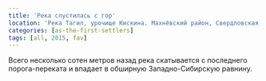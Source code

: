 ```yaml
---
title: 'Река спустилась с гор'
location: 'Река Тагил, урочище Кискина. Махнёвский район, Свердловская область, Россия'
categories: [as-the-first-settlers]
tags: [all, 2015, fav]
---
```


Всего несколько сотен метров назад река скатывается с последнего порога-переката и впадает в обширную Западно-Сибирскую равнину.